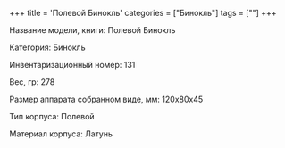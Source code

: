 +++
title = 'Полевой Бинокль'
categories = ["Бинокль"]
tags = [""]
+++

Название модели, книги: Полевой Бинокль

Категория: Бинокль

Инвентаризационный номер: 131

Вес, гр: 278

Размер аппарата  собранном виде, мм: 120х80х45

Тип корпуса: Полевой

Материал корпуса: Латунь

